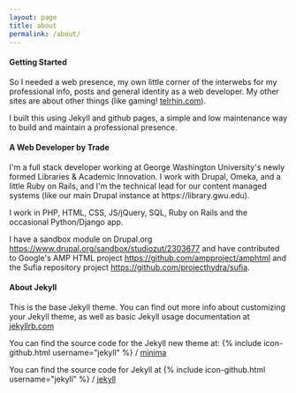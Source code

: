 ```yaml
---
layout: page
title: about
permalink: /about/
---
```


<h4>Getting Started</h4>
So I needed a web presence, my own little corner of the interwebs for my professional info, posts and general identity as a web developer. My other sites are about other things (like gaming! <a href="telrhin.com">telrhin.com</a>). 

I built this using Jekyll and github pages, a simple and low maintenance way to build and maintain a professional presence.

<h4>A Web Developer by Trade</h4>
I'm a full stack developer working at George Washington University's newly formed Libraries & Academic Innovation. I work with Drupal, Omeka, and a little Ruby on Rails, and I'm the technical lead for our content managed systems (like our main Drupal instance at https://library.gwu.edu).

I work in PHP, HTML, CSS, JS/jQuery, SQL, Ruby on Rails and the occasional Python/Django app.

I have a sandbox module on Drupal.org https://www.drupal.org/sandbox/studiozut/2303677 and have contributed to Google's AMP HTML project https://github.com/ampproject/amphtml and the Sufia repository project https://github.com/projecthydra/sufia.

<h4>About Jekyll</h4>

This is the base Jekyll theme. You can find out more info about customizing your Jekyll theme, as well as basic Jekyll usage documentation at [jekyllrb.com](http://jekyllrb.com/)

You can find the source code for the Jekyll new theme at:
{% include icon-github.html username="jekyll" %} /
[minima](https://github.com/jekyll/minima)

You can find the source code for Jekyll at
{% include icon-github.html username="jekyll" %} /
[jekyll](https://github.com/jekyll/jekyll)
